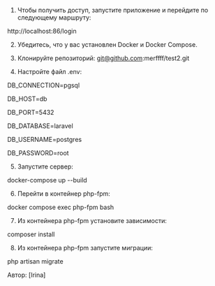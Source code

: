 1. Чтобы получить доступ, запустите приложение и перейдите по следующему маршруту:

http://localhost:86/login

2. Убедитесь, что у вас установлен Docker и Docker Compose.

3. Клонируйте репозиторий:
   git@github.com:merffff/test2.git
4. Настройте файл .env:
   
DB_CONNECTION=pgsql

DB_HOST=db

DB_PORT=5432

DB_DATABASE=laravel

DB_USERNAME=postgres

DB_PASSWORD=root

5. Запустите сервер:

docker-compose up --build

6. Перейти в контейнер php-fpm:

docker compose exec php-fpm bash

7. Из контейнера php-fpm установите зависимости:

composer install

8. Из контейнера php-fpm запустите миграции:

php artisan migrate


Автор: [Irina]
